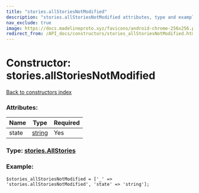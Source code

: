 ```yaml
---
title: "stories.allStoriesNotModified"
description: "stories.allStoriesNotModified attributes, type and example"
nav_exclude: true
image: https://docs.madelineproto.xyz/favicons/android-chrome-256x256.png
redirect_from: /API_docs/constructors/stories_allStoriesNotModified.html
---
```

# Constructor: stories.allStoriesNotModified  
[Back to constructors index](/API_docs/constructors/index.html)



### Attributes:

| Name     |    Type       | Required |
|----------|---------------|----------|
|state|[string](/API_docs/types/string.html) | Yes|



### Type: [stories.AllStories](/API_docs/types/stories.AllStories.html)


### Example:

```
$stories_allStoriesNotModified = ['_' => 'stories.allStoriesNotModified', 'state' => 'string'];
```  
